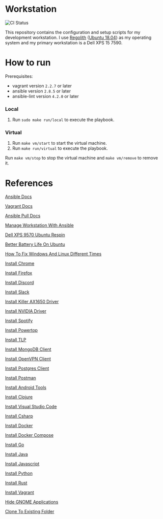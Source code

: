 # Workstation
![CI Status](https://github.com/tomdewildt/workstation/workflows/ci/badge.svg?branch=master)

This repository contains the configuration and setup scripts for my development workstation. I use [Regolith](https://regolith-linux.org/) ([Ubuntu 18.04](https://ubuntu.com/)) as my operating system and my primary workstation is a Dell XPS 15 7590.

# How to run

Prerequisites:
* vagrant version ```2.2.7``` or later
* ansible version ```2.8.5``` or later
* ansible-lint version ```4.2.0``` or later

### Local

1. Run ```sudo make run/local``` to execute the playbook.

### Virtual

1. Run ```make vm/start``` to start the virtual machine.
2. Run ```make run/virtual``` to execute the playbook.

Run ```make vm/stop``` to stop the virtual machine and ```make vm/remove``` to remove it.

# References

[Ansible Docs](https://docs.ansible.com/)

[Vagrant Docs](https://www.vagrantup.com/docs/)

[Ansible Pull Docs](https://docs.ansible.com/ansible/latest/cli/ansible-pull.html)

[Manage Workstation With Ansible](https://opensource.com/article/18/3/manage-workstation-ansible)

[Dell XPS 9570 Ubuntu Respin](https://github.com/JackHack96/dell-xps-9570-ubuntu-respin)

[Better Battery Life On Ubuntu](https://medium.com/@tomwwright/better-battery-life-on-ubuntu-17-10-4588b7f72def)

[How To Fix Windows And Linux Different Times](https://www.howtogeek.com/323390/how-to-fix-windows-and-linux-showing-different-times-when-dual-booting/)

[Install Chrome](https://itsfoss.com/install-chrome-ubuntu/)

[Install Firefox](https://support.mozilla.org/en-US/kb/install-firefox-linux)

[Install Discord](https://www.addictivetips.com/ubuntu-linux-tips/install-discord-on-linux/)

[Install Slack](https://linuxize.com/post/how-to-install-slack-on-ubuntu-18-04/)

[Install Killer AX1650 Driver](https://support.killernetworking.com/knowledge-base/killer-ax1650-in-debian-ubuntu-16-04/)

[Install NVIDIA Driver](https://medium.com/@antonioszeto/how-to-install-nvidia-driver-on-ubuntu-18-04-7b464bab43e6)

[Install Spotify](https://itsfoss.com/install-spotify-ubuntu-linux/)

[Install Powertop](https://zoomadmin.com/HowToInstall/UbuntuPackage/powertop)

[Install TLP](https://linrunner.de/en/tlp/docs/tlp-linux-advanced-power-management.html)

[Install MongoDB Client](https://docs.mongodb.com/manual/tutorial/install-mongodb-on-ubuntu/)

[Install OpenVPN Client](https://torguard.net/knowledgebase.php?action=displayarticle&id=53)

[Install Postgres Client](https://help.ubuntu.com/community/PostgreSQL#Client_Installation)

[Install Postman](https://learning.getpostman.com/docs/postman/launching-postman/installation-and-updates/#installing-postman-on-linux)

[Install Android Tools](https://github.com/codepath/android_guides/wiki/Installing-Android-SDK-Tools)

[Install Clojure](https://clojure.org/guides/getting_started)

[Install Visual Studio Code](https://code.visualstudio.com/docs/setup/linux)

[Install Csharp](https://docs.microsoft.com/en-us/dotnet/core/install/linux-package-manager-ubuntu-1804)

[Install Docker](https://www.digitalocean.com/community/tutorials/how-to-install-and-use-docker-on-ubuntu-18-04)

[Install Docker Compose](https://www.digitalocean.com/community/tutorials/how-to-install-docker-compose-on-ubuntu-18-04)

[Install Go](https://golang.org/doc/install)

[Install Java](https://www.digitalocean.com/community/tutorials/how-to-install-java-with-apt-on-ubuntu-18-04)

[Install Javascript](https://linuxize.com/post/how-to-install-node-js-on-ubuntu-18.04/)

[Install Python](https://docs.python-guide.org/starting/install3/linux/)

[Install Rust](https://www.rust-lang.org/tools/install)

[Install Vagrant](https://www.vagrantup.com/docs/installation/)

[Hide GNOME Applications](https://unix.stackexchange.com/questions/383536/hide-icons-from-gnome-launcher-applications-page-in-fedora-26)

[Clone To Existing Folder](https://stackoverflow.com/questions/5377960/whats-the-best-practice-to-git-clone-into-an-existing-folder)

